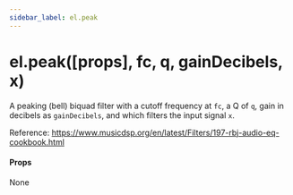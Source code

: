 ```yaml
---
sidebar_label: el.peak
---
```


# el.peak([props], fc, q, gainDecibels, x)

A peaking (bell) biquad filter with a cutoff frequency at `fc`, a Q of `q`, gain in decibels as `gainDecibels`, and which
filters the input signal `x`.

Reference: https://www.musicdsp.org/en/latest/Filters/197-rbj-audio-eq-cookbook.html

#### Props

None

